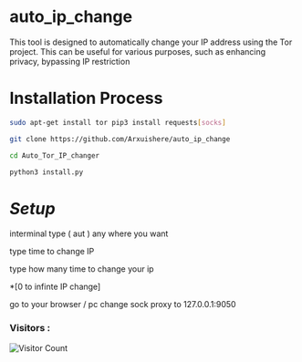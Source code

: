 # auto_ip_change
This tool is designed to automatically change your IP address using the Tor project. This can be useful for various purposes, such as enhancing privacy, bypassing IP restriction

# Installation Process 

```bash
sudo apt-get install tor pip3 install requests[socks]

git clone https://github.com/Arxuishere/auto_ip_change

cd Auto_Tor_IP_changer
```
```Python
python3 install.py
```

# *Setup*
interminal type ( aut ) any where you want

type time to change IP

type how many time to change your ip

*[0 to infinte IP change]

 go to your browser / pc change sock proxy to 127.0.0.1:9050




### Visitors :

![Visitor Count](https://profile-counter.glitch.me/Arxuishere/count.svg)
